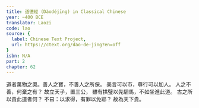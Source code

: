 ```yaml
---
title: 道德經 (Dàodéjīng) in Classical Chinese
year: ~400 BCE
translator: Laozi
code: lao
source: {
  label: Chinese Text Project,
  url: https://ctext.org/dao-de-jing?en=off
}
isbn: N/A
part: 2
chapter: 62
---
```

道者萬物之奧。善人之寶，不善人之所保。
美言可以市，尊行可以加人。
人之不善，何棄之有？
故立天子，置三公，
雖有拱璧以先駟馬，不如坐進此道。
古之所以貴此道者何？
不曰：以求得，有罪以免耶？
故為天下貴。